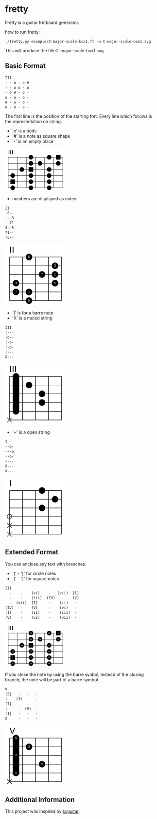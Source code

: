 # fretty

Fretty is a guitar fretboard generator.

how to run fretty:

    ./fretty.py example/C-major-scale-box1.ft -o C-major-scale-box1.svg

This will produce the file C-major-scale-box1.svg

## Basic Format

```
III
- - o - o #
- - o o - o
- o # - o -
o - o - o -
# - o - o -
o - o - o -
```

The first line is the position of the starting fret.
Every line which follows is the representation on string.

* 'o' is a node
* '#' is a note as square shape
* '-' is an empty place

<img src="example/C-major-scale-box1.svg" width="200">

* numbers are displayed as notes

```
II
-5--
---3
--71
3--5
71--
-5--
```

<img src="example/C-major-arpeggio.svg" width="200">

* '|' is for a barre note
* 'X' is a muted string

```
III
|---
|o--
|-o-
|-o-
|---
X---
```

<img src="example/Cm-chord.svg" width="200">

* '+' is a open string

```
I
--o-
---o
--o-
+---
X---
X---
```

<img src="example/D-chord.svg" width="200">

## Extended Format

You can enclose any text with branches.
* '(' - ')' for circle notes
* '[' - ']' for square notes

```
III
  -    -    (vi)    -   (vii)  [I]
  -    -    (iii)  (IV)   -    (V)
  -  (vii)  [I]     -    (ii)   -
(IV)   -    (V)     -    (vi)   -
[I]    -    (ii)    -    (iii)  -
(V)    -    (vi)    -    (vii)  -
```

<img src="example/C-major.svg" width="200">

If you close the note by using the barre synbol, instead of the closing branch,
the note will be part of a barre symbol.

```
V
(5|   -   -   -
|    (3)  -   -
(7|   -   -   -
|     -  (5)  -
(1|   -   -   -
X     -   -   -
```

<img src="example/Dm7-chord.svg" width="200">


## Additional Information

This project was inspired by 
[svguitar](https://github.com/omnibrain/svguitar).